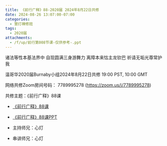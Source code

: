 ```yaml
---
title: 《前行广释》88-2020届 2024年8月22日共修
date: 2024-08-26 13:07:00-07:00
categories:
  - 慧灯禅修班
tags:
  - 2020届
attachments:
  - /f/up/前行第008节课-仅供参考-.ppt
---
```

诸法等性本基法界中 自现圆满三身游舞力
离障本来怙主龙钦巴 祈请无垢光尊常护我

温哥华2020届Burnaby小组2024年8月22日共修
19:00 PST, 10:00 GMT

网络共修Zoom房间号码： 7789995278 (<https://zoom.us/j/7789995278>)

共修主题：《前行广释》88课
* [《前行广释》88课](https://www.riyuebianzhao.com/%E5%88%9D%E7%BA%A7/%E5%8A%A0%E8%A1%8C/%E5%A4%A7%E5%9C%86%E6%BB%A1%E5%89%8D%E8%A1%8C/%E4%B8%8A%E5%B8%88%E8%AF%BE%E5%A0%82-%E5%A4%A7%E5%9C%86%E6%BB%A1%E5%89%8D%E8%A1%8C/%E4%B8%8A%E5%B8%88%E8%AF%BE%E5%A0%82-%E5%89%8D%E8%A1%8C%E5%B9%BF%E9%87%8A88)
* [《前行广释》88课PPT](/f/up/前行第008节课-仅供参考-.ppt)



* 主持师兄：心灯
* 串讲师兄：心灯
